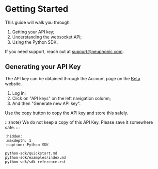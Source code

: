 # Getting Started

This guide will walk you through:
1. Getting your API key;
2. Understanding the websocket API;
3. Using the Python SDK.

If you need support, reach out at support@neuphonic.com.

## Generating your API Key
The API key can be obtained through the Account page on the [Beta](https://beta.neuphonic.com/) website.
1. Log in;
2. Click on "API keys" on the left navigation column;
3. And then "Generate new API key".

Use the copy button to copy the API key and store this safely.

:::{note}
We do not keep a copy of this API Key. Please save it somewhere safe.
:::

```{toctree}
:hidden:
:maxdepth: 1
:caption: Python SDK

python-sdk/quickstart.md
python-sdk/examples/index.md
python-sdk/sdk-reference.rst
```
